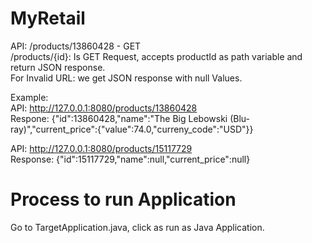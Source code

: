 # MyRetail

API: /products/13860428 - GET </br>
/products/{id}: Is GET Request, accepts productId as path variable and return JSON response.</br>
For Invalid URL: we get JSON response with null Values. </br>

Example: <br/>
API: http://127.0.0.1:8080/products/13860428 </br>
Respone: {"id":13860428,"name":"The Big Lebowski (Blu-ray)","current_price":{"value":74.0,"curreny_code":"USD"}} <br/>

API: http://127.0.0.1:8080/products/15117729 <br/>
Response: {"id":15117729,"name":null,"current_price":null} <br/>

# Process to run Application

Go to TargetApplication.java, click as run as Java Application.

